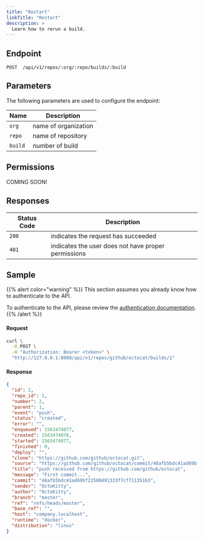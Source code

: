 ```yaml
---
title: "Restart"
linkTitle: "Restart"
description: >
  Learn how to rerun a build.
---
```


## Endpoint

```
POST  /api/v1/repos/:org/:repo/builds/:build
```

## Parameters

The following parameters are used to configure the endpoint:

| Name    | Description          |
| ------- | -------------------- |
| `org`   | name of organization |
| `repo`  | name of repository   |
| `build` | number of build      |

## Permissions

COMING SOON!

## Responses

| Status Code | Description                                         |
| ----------- | --------------------------------------------------- |
| `200`       | indicates the request has succeeded                 |
| `401`       | indicates the user does not have proper permissions |

## Sample

{{% alert color="warning" %}}
This section assumes you already know how to authenticate to the API.

To authenticate to the API, please review the [authentication documentation](/docs/api/authentication/).
{{% /alert %}}

#### Request

```sh
curl \
  -X POST \
  -H "Authorization: Bearer <token>" \
  "http://127.0.0.1:8080/api/v1/repos/github/octocat/builds/1"
```

#### Response

```json
{
  "id": 2,
  "repo_id": 1,
  "number": 2,
  "parent": 1,
  "event": "push",
  "status": "created",
  "error": "",
  "enqueued": 1563474077,
  "created": 1563474076,
  "started": 1563474077,
  "finished": 0,
  "deploy": "",
  "clone": "https://github.com/github/octocat.git",
  "source": "https://github.com/github/octocat/commit/48afb5bdc41ad69bf22588491333f7cf71135163",
  "title": "push received from https://github.com/github/octocat",
  "message": "First commit...",
  "commit": "48afb5bdc41ad69bf22588491333f7cf71135163",
  "sender": "OctoKitty",
  "author": "OctoKitty",
  "branch": "master",
  "ref": "refs/heads/master",
  "base_ref": "",
  "host": "company.localhost",
  "runtime": "docker",
  "distribution": "linux"
}
```
